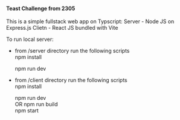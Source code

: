 #### Teast Challenge from 2305

This is a simple fullstack web app on Typscript:
Server - Node JS on Express.js
Clietn - React JS bundled with Vite

To run local server:

- from /server directory run the following scripts  
  npm install

  npm run dev

- from /client directory run the following scripts  
  npm install

  npm run dev  
   OR
  npm run build  
  npm start
